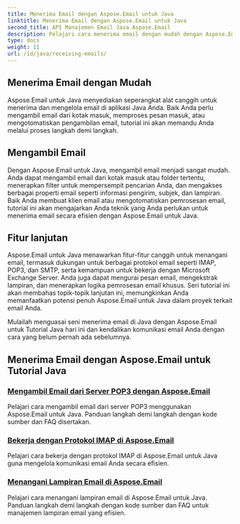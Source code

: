 ```yaml
---
title: Menerima Email dengan Aspose.Email untuk Java
linktitle: Menerima Email dengan Aspose.Email untuk Java
second_title: API Manajemen Email Java Aspose.Email
description: Pelajari cara menerima email dengan mudah dengan Aspose.Email untuk Tutorial Java. Mulailah mengelola kotak masuk Anda seperti seorang profesional!
type: docs
weight: 11
url: /id/java/receiving-emails/
---
```


## Menerima Email dengan Mudah

Aspose.Email untuk Java menyediakan seperangkat alat canggih untuk menerima dan mengelola email di aplikasi Java Anda. Baik Anda perlu mengambil email dari kotak masuk, memproses pesan masuk, atau mengotomatiskan pengambilan email, tutorial ini akan memandu Anda melalui proses langkah demi langkah.

## Mengambil Email

Dengan Aspose.Email untuk Java, mengambil email menjadi sangat mudah. Anda dapat mengambil email dari kotak masuk atau folder tertentu, menerapkan filter untuk mempersempit pencarian Anda, dan mengakses berbagai properti email seperti informasi pengirim, subjek, dan lampiran. Baik Anda membuat klien email atau mengotomatiskan pemrosesan email, tutorial ini akan mengajarkan Anda teknik yang Anda perlukan untuk menerima email secara efisien dengan Aspose.Email untuk Java.

## Fitur lanjutan

Aspose.Email untuk Java menawarkan fitur-fitur canggih untuk menangani email, termasuk dukungan untuk berbagai protokol email seperti IMAP, POP3, dan SMTP, serta kemampuan untuk bekerja dengan Microsoft Exchange Server. Anda juga dapat mengurai pesan email, mengekstrak lampiran, dan menerapkan logika pemrosesan email khusus. Seri tutorial ini akan membahas topik-topik lanjutan ini, memungkinkan Anda memanfaatkan potensi penuh Aspose.Email untuk Java dalam proyek terkait email Anda.

Mulailah menguasai seni menerima email di Java dengan Aspose.Email untuk Tutorial Java hari ini dan kendalikan komunikasi email Anda dengan cara yang belum pernah ada sebelumnya.

## Menerima Email dengan Aspose.Email untuk Tutorial Java
### [Mengambil Email dari Server POP3 dengan Aspose.Email](./fetching-emails-from-pop3-servers/)
 Pelajari cara mengambil email dari server POP3 menggunakan Aspose.Email untuk Java. Panduan langkah demi langkah dengan kode sumber dan FAQ disertakan.
### [Bekerja dengan Protokol IMAP di Aspose.Email](./working-with-imap-protocol/)
Pelajari cara bekerja dengan protokol IMAP di Aspose.Email untuk Java guna mengelola komunikasi email Anda secara efisien.
### [Menangani Lampiran Email di Aspose.Email](./handling-email-attachments/)
Pelajari cara menangani lampiran email di Aspose.Email untuk Java. Panduan langkah demi langkah dengan kode sumber dan FAQ untuk manajemen lampiran email yang efisien.